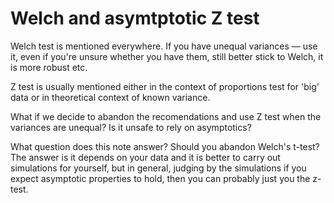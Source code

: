 # Welch and asymtptotic Z test

Welch test is mentioned everywhere. If you have unequal variances — use it, even if you're unsure whether you have them, still better stick to Welch, it is more robust etc.

Z test is usually mentioned either in the context of proportions test for 'big' data or in theoretical context of known variance.

What if we decide to abandon the recomendations and use Z test when the variances are unequal? Is it unsafe to rely on asymptotics?

What question does this note answer? Should you abandon Welch's t-test? The answer is it depends on your data and it is better to carry out simulations for yourself, but in general, judging by the simulations if you expect asymptotic properties to hold, then you can probably just you the z-test.
